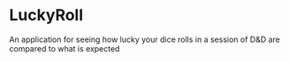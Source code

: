 # LuckyRoll
An application for seeing how lucky your dice rolls in a session of D&amp;D are compared to what is expected
